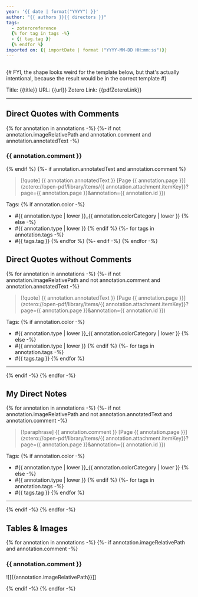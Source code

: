 ```yaml
---
year: '{{ date | format("YYYY") }}'
author: "{{ authors }}{{ directors }}"
tags:
  - zoteroreference
  {% for tag in tags -%}
  - {{ tag.tag }}
  {% endfor %}
imported on: {{ importDate | format ("YYYY-MM-DD HH:mm:ss")}}
---
```


```toc
```

{# FYI, the shape looks weird for the template below, but that's actually intentional, because the result would be in the correct template #}

Title: {{title}}
URL: {{url}}
Zotero Link: {{pdfZoteroLink}}

---
## Direct Quotes with Comments

{% for annotation in annotations -%}
{%- if not annotation.imageRelativePath and annotation.comment and annotation.annotatedText -%}
### {{ annotation.comment }}
{% endif %}
{%- if annotation.annotatedText and annotation.comment %}
> [!quote] {{ annotation.annotatedText }} [Page {{ annotation.page }}](zotero://open-pdf/library/items/{{ annotation.attachment.itemKey}}?page={{ annotation.page }}&annotation={{ annotation.id }})

Tags:
{% if	annotation.color -%}
- #{{ annotation.type | lower }}_{{ annotation.colorCategory | lower }}
{% else -%}
- #{{ annotation.type | lower }}
{% endif %}
{%- for tags in annotation.tags -%}
- #{{ tags.tag }}
{% endfor %}
{%- endif -%}
{% endfor -%}

## Direct Quotes without Comments

{% for annotation in annotations -%}
{%- if not annotation.imageRelativePath and not annotation.comment and annotation.annotatedText -%}
> [!quote] {{ annotation.annotatedText }} [Page {{ annotation.page }}](zotero://open-pdf/library/items/{{ annotation.attachment.itemKey}}?page={{ annotation.page }}&annotation={{ annotation.id }})

Tags:
{% if	annotation.color -%}
- #{{ annotation.type | lower }}_{{ annotation.colorCategory | lower }}
{% else -%}
- #{{ annotation.type | lower }}
{% endif %}
{%- for tags in annotation.tags -%}
- #{{ tags.tag }}
{% endfor %}
---
{% endif -%}
{% endfor -%}

## My Direct Notes
{% for annotation in annotations -%}
{%- if not annotation.imageRelativePath and not annotation.annotatedText and annotation.comment -%}
> [!paraphrase] {{ annotation.comment }} [Page {{ annotation.page }}](zotero://open-pdf/library/items/{{ annotation.attachment.itemKey}}?page={{ annotation.page }}&annotation={{ annotation.id }})

Tags:
{% if	annotation.color -%}
- #{{ annotation.type | lower }}_{{ annotation.colorCategory | lower }}
{% else -%}
- #{{ annotation.type | lower }}
{% endif %}
{%- for tags in annotation.tags -%}
- #{{ tags.tag }}
{% endfor %}
---
{% endif -%}
{% endfor -%}

## Tables & Images

{% for annotation in annotations -%}
{%- if annotation.imageRelativePath and annotation.comment -%}
### {{ annotation.comment }}
![[{{annotation.imageRelativePath}}]]

{% endif -%}
{% endfor -%}
